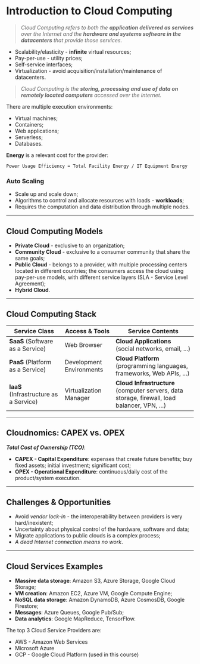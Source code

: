 # Introduction to Cloud Computing

> *Cloud Computing refers to both the **application delivered as services** over the Internet and the **hardware and systems software in the datacenters** that provide those services.*

* Scalability/elasticity - **infinite** virtual resources;
* Pay-per-use - utility prices;
* Self-service interfaces;
* Virtualization - avoid acquisition/installation/maintenance of datacenters.

> *Cloud Computing is the **storing, processing and use of data on remotely located computers** accessed over the internet.*

There are multiple execution environments:

* Virtual machines;
* Containers;
* Web applications;
* Serverless;
* Databases.

**Energy** is a relevant cost for the provider:

`Power Usage Efficiency = Total Facility Energy / IT Equipment Energy`

### Auto Scaling

* Scale up and scale down;
* Algorithms to control and allocate resources with loads - **workloads**;
* Requires the computation and data distribution through multiple nodes.

---

## Cloud Computing Models

* **Private Cloud** - exclusive to an organization;
* **Community Cloud** - exclusive to a consumer community that share the same goals;
* **Public Cloud** - belongs to a provider, with multiple processing centers located in different countries; the consumers access the cloud using pay-per-use models, with different service layers (SLA - Service Level Agreement);
* **Hybrid Cloud**.

---

## Cloud Computing Stack

| Service Class                          | Access & Tools           | Service Contents                                                                             |
| -------------------------------------- | ------------------------ | -------------------------------------------------------------------------------------------- |
| **SaaS** (Software as a Service)       | Web Browser              | **Cloud Applications** (social networks, email, ...)                                         |
| **PaaS** (Platform as a Service)       | Development Environments | **Cloud Platform** (programming languages, frameworks, Web APIs, ...)                        |
| **IaaS** (Infrastructure as a Service) | Virtualization Manager   | **Cloud Infrastructure** (computer servers, data storage, firewall, load balancer, VPN, ...) |

---

## Cloudnomics: CAPEX vs. OPEX

***Total Cost of Ownership (TCO)***:

* **CAPEX - Capital Expenditure**: expenses that create future benefits; buy fixed assets; initial investment; significant cost;
* **OPEX - Operational Expenditure**: continuous/daily cost of the product/system execution.

---

## Challenges & Opportunities

* Avoid *vendor lock-in* - the interoperability between providers is very hard/inexistent;
* Uncertainty about physical control of the hardware, software and data;
* Migrate applications to public clouds is a complex process;
* *A dead Internet connection means no work*.

---

## Cloud Services Examples

* **Massive data storage**: Amazon S3, Azure Storage, Google Cloud Storage;
* **VM creation**: Amazon EC2, Azure VM, Google Compute Engine;
* **NoSQL data storage**: Amazon DynamoDB, Azure CosmosDB, Google Firestore;
* **Messages**: Azure Queues, Google Pub/Sub;
* **Data analytics**: Google MapReduce, TensorFlow. 

The top 3 Cloud Service Providers are:

* AWS - Amazon Web Services
* Microsoft Azure
* GCP - Google Cloud Platform (used in this course)

<!--Add image-->